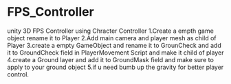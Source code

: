 # FPS_Controller
unity 3D FPS Controller using Chracter Controller
1.Create a empth game object rename it to Player
2.Add main camera and player mesh as child of Player
3.create a empty GameObject and rename it to GrounCheck and add it to GroundCheck field in PlayerMovement Script and make it child of player
4.create a Ground layer and add it to GroundMask field and make sure to apply to your ground object
5.if u need bumb up the gravity for better player control.
